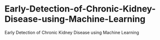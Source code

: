 # Early-Detection-of-Chronic-Kidney-Disease-using-Machine-Learning
Early Detection of Chronic Kidney Disease using Machine Learning
